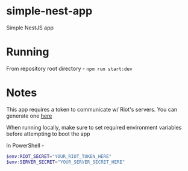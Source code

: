 # simple-nest-app

Simple NestJS app

# Running

From repository root directory - `npm run start:dev`

# Notes

This app requires a token to communicate w/ Riot's servers. You can generate one [here](https://developer.riotgames.com/)

When running locally, make sure to set required environment variables before attempting to boot the app

In PowerShell -

```PowerShell
$env:RIOT_SECRET="YOUR_RIOT_TOKEN_HERE"
$env:SERVER_SECRET="YOUR_SERVER_SECRET_HERE"
```
